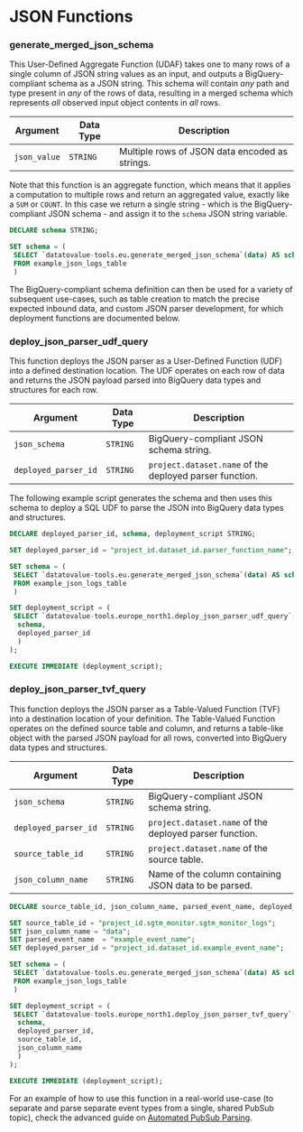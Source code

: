 # JSON Functions

### generate_merged_json_schema
This User-Defined Aggregate Function (UDAF) takes one to many rows of a single column of JSON string values as an input, and outputs a BigQuery-compliant schema as a JSON string. This schema will contain _any_ path and type present in _any_ of the rows of data, resulting in a merged schema which represents _all_ observed input object contents in _all_ rows.

Argument | Data Type | Description
--- | --- | ---
`json_value` | `STRING` | Multiple rows of JSON data encoded as strings.

Note that this function is an aggregate function, which means that it applies a computation to multiple rows and return an aggregated value, exactly like a `SUM` or `COUNT`. In this case we return a single string - which is the BigQuery-compliant JSON schema - and assign it to the `schema` JSON string variable.

```sql
DECLARE schema STRING;

SET schema = (
 SELECT `datatovalue-tools.eu.generate_merged_json_schema`(data) AS schema
 FROM example_json_logs_table
 )
```

The BigQuery-compliant schema definition can then be used for a variety of subsequent use-cases, such as table creation to match the precise expected inbound data, and custom JSON parser development, for which deployment functions are documented below.

### deploy_json_parser_udf_query
This function deploys the JSON parser as a User-Defined Function (UDF) into a defined destination location. The UDF operates on each row of data and returns the JSON payload parsed into BigQuery data types and structures for each row.

Argument | Data Type | Description
--- | --- | ---
`json_schema` | `STRING` | BigQuery-compliant JSON schema string.
`deployed_parser_id` | `STRING` | `project.dataset.name`  of the deployed parser function.

The following example script generates the schema and then uses this schema to deploy a SQL UDF to parse the JSON into BigQuery data types and structures.
 
```sql 
DECLARE deployed_parser_id, schema, deployment_script STRING;

SET deployed_parser_id = "project_id.dataset_id.parser_function_name";

SET schema = (
 SELECT `datatovalue-tools.eu.generate_merged_json_schema`(data) AS schema
 FROM example_json_logs_table
 )

SET deployment_script = (
 SELECT `datatovalue-tools.europe_north1.deploy_json_parser_udf_query`(
  schema, 
  deployed_parser_id
  )
);

EXECUTE IMMEDIATE (deployment_script);
```

### deploy_json_parser_tvf_query
This function deploys the JSON parser as a Table-Valued Function (TVF) into a destination location of your definition. The Table-Valued Function operates on the defined source table and column, and returns a table-like object with the parsed JSON payload for all rows, converted into BigQuery data types and structures.

Argument | Data Type | Description
--- | --- | ---
`json_schema` | `STRING` | BigQuery-compliant JSON schema string.
`deployed_parser_id` | `STRING` | `project.dataset.name` of the deployed parser function.
`source_table_id` | `STRING` | `project.dataset.name` of the source table.
`json_column_name` | `STRING` | Name of the column containing JSON data to be parsed.
 
```sql 
DECLARE source_table_id, json_column_name, parsed_event_name, deployed_parser_id, schema, deployment_script STRING;

SET source_table_id = "project_id.sgtm_monitor.sgtm_monitor_logs";
SET json_column_name = "data";
SET parsed_event_name  = "example_event_name";
SET deployed_parser_id = "project_id.dataset_id.example_event_name";

SET schema = (
 SELECT `datatovalue-tools.eu.generate_merged_json_schema`(data) AS schema
 FROM example_json_logs_table
 )

SET deployment_script = (
 SELECT `datatovalue-tools.europe_north1.deploy_json_parser_tvf_query`(
  schema, 
  deployed_parser_id,
  source_table_id,
  json_column_name
  )
);

EXECUTE IMMEDIATE (deployment_script);
```

For an example of how to use this function in a real-world use-case (to separate and parse separate event types from a single, shared PubSub topic), check the advanced guide on [Automated PubSub Parsing](guides/automated_pubsub_parsing.md).
